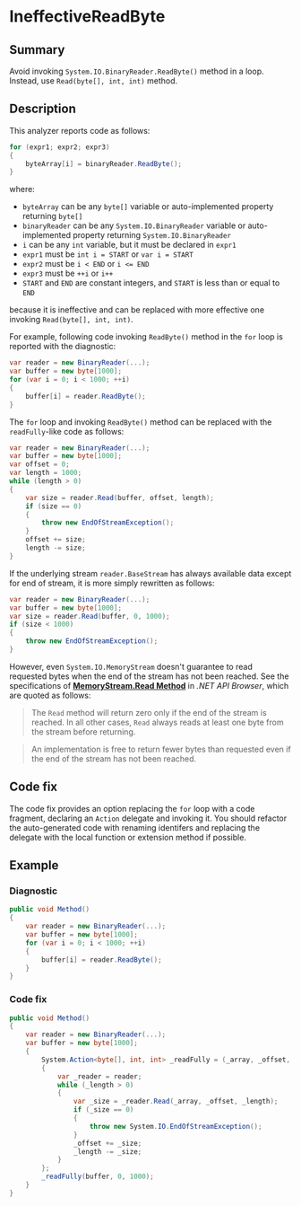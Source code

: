 # IneffectiveReadByte

## Summary

Avoid invoking `System.IO.BinaryReader.ReadByte()` method in a loop.
Instead, use `Read(byte[], int, int)` method.

## Description

This analyzer reports code as follows:

```csharp
for (expr1; expr2; expr3)
{
    byteArray[i] = binaryReader.ReadByte();
}
```

where:

- `byteArray` can be any `byte[]` variable or auto-implemented property
  returning `byte[]`
- `binaryReader` can be any `System.IO.BinaryReader` variable or
  auto-implemented property returning `System.IO.BinaryReader`
- `i` can be any `int` variable, but it must be declared in `expr1`
- `expr1` must be `int i = START` or `var i = START`
- `expr2` must be `i < END` or `i <= END`
- `expr3` must be `++i` or `i++`
- `START` and `END` are constant integers, and `START` is less than or equal
  to `END`

because it is ineffective and can be replaced with more effective one invoking
`Read(byte[], int, int)`.

For example, following code invoking `ReadByte()` method in the `for` loop
is reported with the diagnostic:

```csharp
var reader = new BinaryReader(...);
var buffer = new byte[1000];
for (var i = 0; i < 1000; ++i)
{
    buffer[i] = reader.ReadByte();
}
```

The `for` loop and invoking `ReadByte()` method can be replaced with
the `readFully`-like code as follows:

```csharp
var reader = new BinaryReader(...);
var buffer = new byte[1000];
var offset = 0;
var length = 1000;
while (length > 0)
{
    var size = reader.Read(buffer, offset, length);
    if (size == 0)
    {
        throw new EndOfStreamException();
    }
    offset += size;
    length -= size;
}
```

If the underlying stream `reader.BaseStream` has always available data
except for end of stream, it is more simply rewritten as follows:

```csharp
var reader = new BinaryReader(...);
var buffer = new byte[1000];
var size = reader.Read(buffer, 0, 1000);
if (size < 1000)
{
    throw new EndOfStreamException();
}
```

However, even `System.IO.MemoryStream` doesn't guarantee
to read requested bytes when the end of the stream has not been reached.
See the specifications of
**[MemoryStream.Read Method](https://docs.microsoft.com/en-us/dotnet/api/system.io.memorystream.read?view=netcore-2.1#System_IO_MemoryStream_Read_System_Byte___System_Int32_System_Int32_)**
in _.NET API Browser_, which are quoted as follows:

> The `Read` method will return zero only if the end of the stream is
> reached. In all other cases, `Read` always reads at least one byte from
> the stream before returning.

> An implementation is free to return fewer bytes than requested even if
> the end of the stream has not been reached.

## Code fix

The code fix provides an option replacing the `for` loop with a code
fragment, declaring an `Action` delegate and invoking it. You
should refactor the auto-generated code with renaming identifers and
replacing the delegate with the local function or extension method
if possible.

## Example

### Diagnostic

```csharp
public void Method()
{
    var reader = new BinaryReader(...);
    var buffer = new byte[1000];
    for (var i = 0; i < 1000; ++i)
    {
        buffer[i] = reader.ReadByte();
    }
}
```

### Code fix

```csharp
public void Method()
{
    var reader = new BinaryReader(...);
    var buffer = new byte[1000];
    {
        System.Action<byte[], int, int> _readFully = (_array, _offset, _length) =>
        {
            var _reader = reader;
            while (_length > 0)
            {
                var _size = _reader.Read(_array, _offset, _length);
                if (_size == 0)
                {
                    throw new System.IO.EndOfStreamException();
                }
                _offset += _size;
                _length -= _size;
            }
        };
        _readFully(buffer, 0, 1000);
    }
}
```
